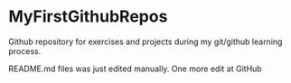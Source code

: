 # MyFirstGithubRepos
Github repository for exercises and projects during my git/github learning process.


README.md files was just edited manually. One more edit at GitHub
